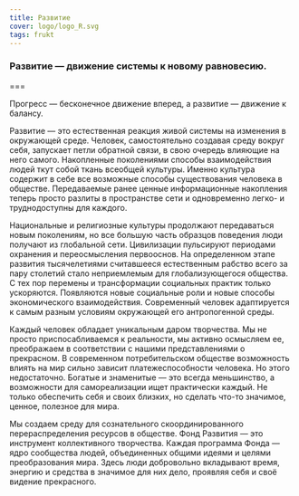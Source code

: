 ```yaml
---
title: Развитие
cover: logo/logo_R.svg
tags: frukt
---
```


### Развитие — движение системы к новому равновесию.

===

Прогресс — бесконечное движение вперед, а развитие — движение к балансу.

Развитие — это естественная реакция живой системы на изменения в окружающей среде. Человек, самостоятельно создавая среду вокруг себя, запускает петли обратной связи, в свою очередь влияющие на него самого. Накопленные поколениями способы взаимодействия людей ткут собой ткань всеобщей культуры. Именно культура содержит в себе все возможные способы существования человека в обществе. Передаваемые ранее ценные информационные накопления теперь просто разлиты в пространстве сети и одновременно легко- и труднодоступны для каждого. 

Национальные и религиозные культуры продолжают передаваться новым поколениям, но все большую часть образцов поведения люди получают из глобальной сети. Цивилизации пульсируют периодами охранения и переосмысления первооснов. На определенном этапе развития тысячелетиями считавшееся естественным рабство всего за пару столетий стало неприемлемым для глобализующегося общества. С тех пор перемены и трансформации социальных практик только ускоряются. Появляются новые социальные роли и новые способы экономического взаимодействия. Современный человек адаптируется к самым разным условиям окружающей его антропогенной среды.

Каждый человек обладает уникальным даром творчества. Мы не просто приспосабливаемся к реальности, мы активно осмысляем ее, преображаем в соответствии с нашими представлениями о прекрасном. В современном потребительском обществе возможность влиять на мир сильно зависит платежеспособности человека. Но этого недостаточно. Богатые и знаменитые — это всегда меньшинство, а возможности для самореализации ищет практически каждый. Не только обеспечить себя и своих близких, но сделать что-то значимое, ценное, полезное для мира. 

Мы создаем среду для сознательного скоординированного перераспределения ресурсов в обществе. Фонд Развития — это инструмент коллективного творчества. Каждая программа Фонда — ядро сообщества людей, объединенных общими идеями и целями преобразования мира. Здесь люди добровольно вкладывают время, энергию и средства в значимое для них дело, проявляя себя и своё видение прекрасного. 
